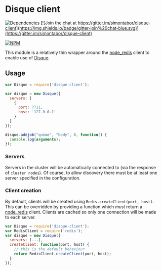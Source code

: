 # Disque client

[![Dependencies](https://david-dm.org/simontabor/disque-client.svg)](https://david-dm.org/simontabor/disque-client)
[![Join the chat at https://gitter.im/simontabor/disque-client](https://img.shields.io/badge/gitter-join%20chat-blue.svg)](https://gitter.im/simontabor/disque-client)

[![NPM](https://nodei.co/npm/disque-client.png?downloads=true&downloadRank=true&stars=true)](https://www.npmjs.com/package/disque-client)

This module is a relatively thin wrapper around the [node_redis](https://github.com/mranney/node_redis) client to enable use of [Disque](https://github.com/antirez/disque).


## Usage


```javascript
var Disque = require('disque-client');

var disque = new Disque({
  servers: [
    {
      port: 7711,
      host: '127.0.0.1'
    }
  ]
});

disque.addjob("queue", "body", 0, function() {
  console.log(arguments);
});
```

### Servers

Servers in the cluster will be automatically connected to (via the response of `cluster nodes`). Of course, to allow discovery there must be at least one server specified in the configuration.

### Client creation

By default, clients will be created using `Redis.createClient(port, host)`. This can be overridden by providing a function which *must* return a [node_redis](https://github.com/mranney/node_redis) client. Clients are cached so only one connection will be made to each server.

```javascript
var Disque = require('disque-client');
var RedisClient = require('redis');
var disque = new Disque({
  servers: [...],
  createClient: function(port, host) {
    // this is the default behaviour
    return RedisClient.createClient(port, host);
  }
});
```
